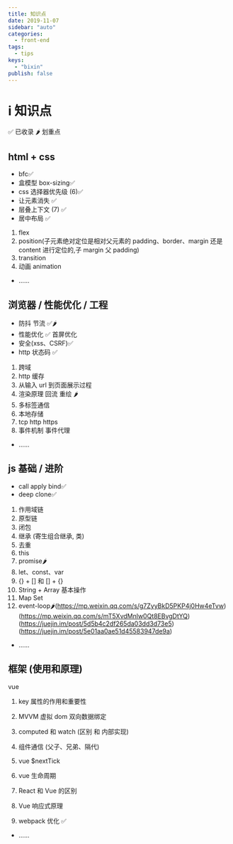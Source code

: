 ```yaml
---
title: 知识点
date: 2019-11-07
sidebar: "auto"
categories:
  - front-end
tags:
  - tips
keys:
  - "bixin"
publish: false
---
```


# i 知识点

✅ 已收录
🌶 划重点

## html + css

- bfc✅
- 盒模型 box-sizing✅
- css 选择器优先级 (6)✅
- 让元素消失 ✅
- 层叠上下文 (7) ✅
- 居中布局 ✅

1. flex
2. position(子元素绝对定位是相对父元素的 padding、border、margin 还是 content 进行定位的,子 margin 父 padding)
3. transition
4. 动画 animation

- ......

## 浏览器 / 性能优化 / 工程

- 防抖 节流 ✅🌶
- 性能优化 ✅ 首屏优化
- 安全(xss、CSRF)✅
- http 状态码 ✅

1. 跨域
2. http 缓存
3. 从输入 url 到页面展示过程
4. 渲染原理 回流 重绘 🌶
5. 多标签通信
6. 本地存储
7. tcp http https
8. 事件机制 事件代理

- ......

## js 基础 / 进阶

- call apply bind✅
- deep clone✅

1. 作用域链
2. 原型链
3. 闭包
4. 继承 (寄生组合继承, 类)
5. 去重
6. this
7. promise🌶
8. let、const、var
9. {} + [] 和 [] + {}
10. String + Array 基本操作
11. Map Set
12. event-loop🌶(https://mp.weixin.qq.com/s/g7ZyyBkD5PKP4j0Hw4eTvw)(https://mp.weixin.qq.com/s/mT5XvdMnlw0Qt8EBvgDtYQ)(https://juejin.im/post/5d5b4c2df265da03dd3d73e5)(https://juejin.im/post/5e01aa0ae51d45583947de9a)

- ......

## 框架 (使用和原理)

vue

1. key 属性的作用和重要性
1. MVVM 虚拟 dom 双向数据绑定
1. computed 和 watch (区别 和 内部实现)
1. 组件通信 (父子、兄弟、隔代)

1. vue \$nextTick
1. vue 生命周期
1. React 和 Vue 的区别
1. Vue 响应式原理
1. webpack 优化 ✅

- ......

<br/>
<Valine></Valine>
